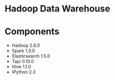 Hadoop Data Warehouse
===========

# Components

* Hadoop 2.6.0
* Spark 1.3.0
* Elasticsearch 1.5.0
* Tajo 0.10.0
* Hive 1.1.0
* IPython 2.3
